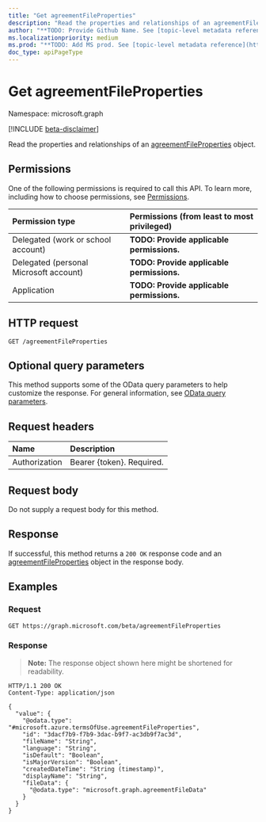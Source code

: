 ```yaml
---
title: "Get agreementFileProperties"
description: "Read the properties and relationships of an agreementFileProperties object."
author: "**TODO: Provide Github Name. See [topic-level metadata reference](https://msgo.azurewebsites.net/add/document/guidelines/metadata.html#topic-level-metadata)**"
ms.localizationpriority: medium
ms.prod: "**TODO: Add MS prod. See [topic-level metadata reference](https://msgo.azurewebsites.net/add/document/guidelines/metadata.html#topic-level-metadata)**"
doc_type: apiPageType
---
```


# Get agreementFileProperties
Namespace: microsoft.graph

[!INCLUDE [beta-disclaimer](../../includes/beta-disclaimer.md)]

Read the properties and relationships of an [agreementFileProperties](../resources/agreementfileproperties.md) object.

## Permissions
One of the following permissions is required to call this API. To learn more, including how to choose permissions, see [Permissions](/graph/permissions-reference).

|Permission type|Permissions (from least to most privileged)|
|:---|:---|
|Delegated (work or school account)|**TODO: Provide applicable permissions.**|
|Delegated (personal Microsoft account)|**TODO: Provide applicable permissions.**|
|Application|**TODO: Provide applicable permissions.**|

## HTTP request

<!-- {
  "blockType": "ignored"
}
-->
``` http
GET /agreementFileProperties
```

## Optional query parameters
This method supports some of the OData query parameters to help customize the response. For general information, see [OData query parameters](/graph/query-parameters).

## Request headers
|Name|Description|
|:---|:---|
|Authorization|Bearer {token}. Required.|

## Request body
Do not supply a request body for this method.

## Response

If successful, this method returns a `200 OK` response code and an [agreementFileProperties](../resources/agreementfileproperties.md) object in the response body.

## Examples

### Request
<!-- {
  "blockType": "request",
  "name": "get_agreementfileproperties"
}
-->
``` http
GET https://graph.microsoft.com/beta/agreementFileProperties
```


### Response
>**Note:** The response object shown here might be shortened for readability.
<!-- {
  "blockType": "response",
  "truncated": true,
  "@odata.type": "microsoft.azure.termsOfUse.agreementFileProperties"
}
-->
``` http
HTTP/1.1 200 OK
Content-Type: application/json

{
  "value": {
    "@odata.type": "#microsoft.azure.termsOfUse.agreementFileProperties",
    "id": "3dacf7b9-f7b9-3dac-b9f7-ac3db9f7ac3d",
    "fileName": "String",
    "language": "String",
    "isDefault": "Boolean",
    "isMajorVersion": "Boolean",
    "createdDateTime": "String (timestamp)",
    "displayName": "String",
    "fileData": {
      "@odata.type": "microsoft.graph.agreementFileData"
    }
  }
}
```

